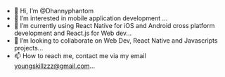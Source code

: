 - 👋 Hi, I’m @Dhannyphantom
- 👀 I’m interested in mobile application development ...
- 🌱 I’m currently using React Native for iOS and Android cross platform development and React.js for Web dev...
- 💞️ I’m looking to collaborate on Web Dev, React Native and Javascripts projects...
- 📫 How to reach me, contact me via my email youngskillzzz@gmail.com...

<!---
Dhannyphantom/Dhannyphantom is a ✨ special ✨ repository because its `README.md` (this file) appears on your GitHub profile.
You can click the Preview link to take a look at your changes.
--->
